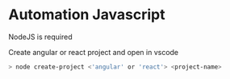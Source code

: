 # Automation Javascript
NodeJS is required

Create angular or react project and open in vscode

```sh
> node create-project <'angular' or 'react'> <project-name>
```
